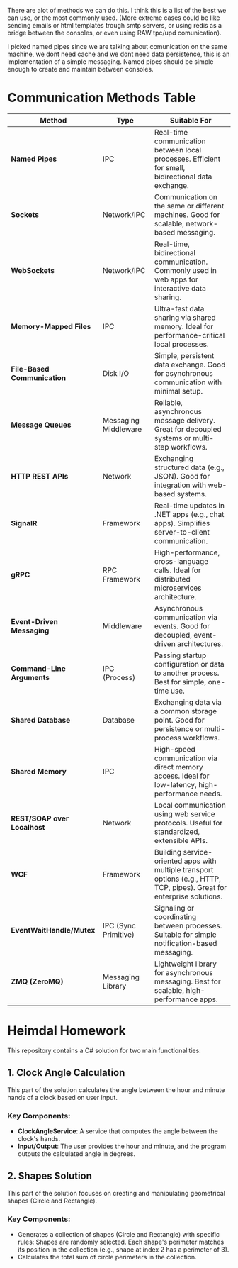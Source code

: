 There are alot of methods we can do this. I think this is a list of the best we can use, or the most commonly used. 
(More extreme cases could be like sending emails or html templates trough smtp servers, or using redis as a bridge between the consoles, or even using RAW tpc/upd comunication).

I picked named pipes since we are talking about comunication on the same machine, we dont need cache and we dont need data persistence, this is an implementation of a simple messaging.
Named pipes should be simple enough to create and maintain between consoles.

# Communication Methods Table

| **Method**              | **Type**            | **Suitable For**                                                                              |
|-------------------------|---------------------|---------------------------------------------------------------------------------------------|
| **Named Pipes**         | IPC                | Real-time communication between local processes. Efficient for small, bidirectional data exchange. |
| **Sockets**             | Network/IPC        | Communication on the same or different machines. Good for scalable, network-based messaging. |
| **WebSockets**          | Network/IPC        | Real-time, bidirectional communication. Commonly used in web apps for interactive data sharing. |
| **Memory-Mapped Files** | IPC                | Ultra-fast data sharing via shared memory. Ideal for performance-critical local processes.  |
| **File-Based Communication**| Disk I/O       | Simple, persistent data exchange. Good for asynchronous communication with minimal setup.   |
| **Message Queues**      | Messaging Middleware | Reliable, asynchronous message delivery. Great for decoupled systems or multi-step workflows. |
| **HTTP REST APIs**      | Network            | Exchanging structured data (e.g., JSON). Good for integration with web-based systems.       |
| **SignalR**             | Framework          | Real-time updates in .NET apps (e.g., chat apps). Simplifies server-to-client communication. |
| **gRPC**                | RPC Framework      | High-performance, cross-language calls. Ideal for distributed microservices architecture.   |
| **Event-Driven Messaging**| Middleware       | Asynchronous communication via events. Good for decoupled, event-driven architectures.      |
| **Command-Line Arguments**| IPC (Process)    | Passing startup configuration or data to another process. Best for simple, one-time use.    |
| **Shared Database**     | Database           | Exchanging data via a common storage point. Good for persistence or multi-process workflows. |
| **Shared Memory**       | IPC                | High-speed communication via direct memory access. Ideal for low-latency, high-performance needs. |
| **REST/SOAP over Localhost**| Network        | Local communication using web service protocols. Useful for standardized, extensible APIs.  |
| **WCF**                 | Framework          | Building service-oriented apps with multiple transport options (e.g., HTTP, TCP, pipes). Great for enterprise solutions. |
| **EventWaitHandle/Mutex**| IPC (Sync Primitive)| Signaling or coordinating between processes. Suitable for simple notification-based messaging. |
| **ZMQ (ZeroMQ)**        | Messaging Library  | Lightweight library for asynchronous messaging. Best for scalable, high-performance apps.   |



# Heimdal Homework

This repository contains a C# solution for two main functionalities:


## 1. Clock Angle Calculation
This part of the solution calculates the angle between the hour and minute hands of a clock based on user input.

### Key Components:
- **ClockAngleService**: A service that computes the angle between the clock's hands.
- **Input/Output**: The user provides the hour and minute, and the program outputs the calculated angle in degrees.



## 2. Shapes Solution
This part of the solution focuses on creating and manipulating geometrical shapes (Circle and Rectangle).

### Key Components:
- Generates a collection of shapes (Circle and Rectangle) with specific rules:
  Shapes are randomly selected.
  Each shape's perimeter matches its position in the collection (e.g., shape at index 2 has a perimeter of 3).
- Calculates the total sum of circle perimeters in the collection.